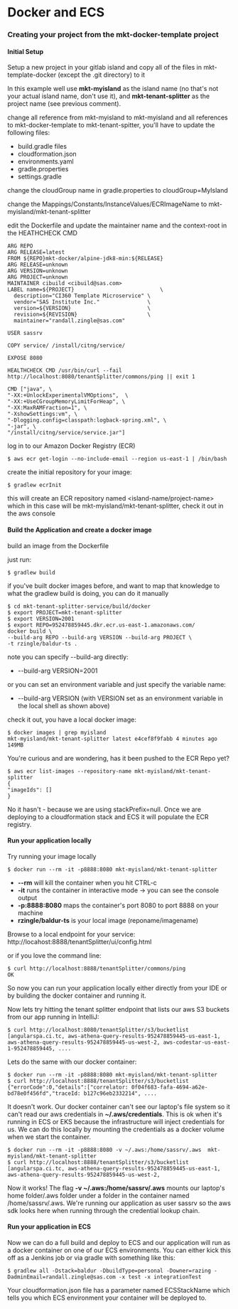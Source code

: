 # Docker and ECS

### Creating your project from the mkt-docker-template project

#### Initial Setup

Setup a new project in your gitlab island and copy all of the files in mkt-template-docker (except the .git directory) to it

In this example well use **mkt-myisland** as the island name (no that's not your actual island name, don't use it), and **mkt-tenant-splitter** as the project name (see previous comment).

change all reference from mkt-myisland to mkt-myisland and all references to mkt-docker-template to mkt-tenant-spitter, you'll have to update the following files:
* build.gradle files
* cloudformation.json
* environments.yaml
* gradle.properties
* settings.gradle

change the cloudGroup name in gradle.properties to cloudGroup=MyIsland

change the Mappings/Constants/InstanceValues/ECRImageName to mkt-myisland/mkt-tenant-splitter

edit the Dockerfile and update the maintainer name and the context-root in the HEATHCHECK CMD

    ARG REPO
    ARG RELEASE=latest
    FROM ${REPO}mkt-docker/alpine-jdk8-min:${RELEASE}
    ARG RELEASE=unknown
    ARG VERSION=unknown
    ARG PROJECT=unknown
    MAINTAINER cibuild <cibuild@sas.com>
    LABEL name=${PROJECT}                           \
      description="CI360 Template Microservice" \
      vendor="SAS Institute Inc."               \
      version=${VERSION}                        \
      revision=${REVISION}                      \
      maintainer="randall.zingle@sas.com"

    USER sassrv

    COPY service/ /install/citng/service/

    EXPOSE 8080

    HEALTHCHECK CMD /usr/bin/curl --fail http://localhost:8080/tenantSplitter/commons/ping || exit 1

    CMD ["java", \
    "-XX:+UnlockExperimentalVMOptions",  \
    "-XX:+UseCGroupMemoryLimitForHeap", \
    "-XX:MaxRAMFraction=1", \
    "-XshowSettings:vm", \
    "-Dlogging.config=classpath:logback-spring.xml", \
    "-jar", \
    "/install/citng/service/service.jar"]

log in to our Amazon Docker Registry (ECR)

    $ aws ecr get-login --no-include-email --region us-east-1 | /bin/bash

create the initial repository for your image:

    $ gradlew ecrInit

this will create an ECR repository named <island-name/project-name> which in this case will be mkt-myisland/mkt-tenant-splitter, check it out in the aws console

#### Build the Application and create a docker image

build an image from the Dockerfile

just run:

    $ gradlew build

if you've built docker images before, and want to map that knowledge to what the gradlew build is doing, you can do it manually

    $ cd mkt-tenant-splitter-service/build/docker
    $ export PROJECT=mkt-tenant-splitter
    $ export VERSION=2001
    $ export REPO=952478859445.dkr.ecr.us-east-1.amazonaws.com/
    docker build \
    --build-arg REPO --build-arg VERSION --build-arg PROJECT \
    -t rzingle/baldur-ts .

note you can specify --build-arg directly:
* --build-arg VERSION=2001

or you can set an environment variable and just specify the variable name:
* --build-arg VERSION (with VERSION set as an environment variable in the local shell as shown above)

check it out, you have a local docker image:

    $ docker images | grep myisland
    mkt-myisland/mkt-tenant-splitter latest e4cef8f9fabb 4 minutes ago 149MB                                           

You're curious and are wondering, has it been pushed to the ECR Repo yet?

    $ aws ecr list-images --repository-name mkt-myisland/mkt-tenant-splitter
    {
    "imageIds": []
    }

No it hasn't - because we are using stackPrefix=null. Once we are deploying to a cloudformation stack and ECS it will populate the ECR registry.

#### Run your application locally
Try running your image locally

    $ docker run --rm -it -p8888:8080 mkt-myisland/mkt-tenant-splitter

* **--rm** will kill the container when you hit CTRL-c
* **-it** runs the container in interactive mode -> you can see the console output
* **-p:8888:8080** maps the container's port 8080 to port 8888 on your machine
* **rzingle/baldur-ts** is your local image (reponame/imagename)

Browse to a local endpoint for your service: http://locahost:8888/tenantSplitter/ui/config.html

or if you love the command line:

    $ curl http://localhost:8888/tenantSplitter/commons/ping
    OK

So now you can run your application locally either directly from your IDE or by building the docker container and running it.

Now lets try hitting the tenant splitter endpoint that lists our aws S3 buckets from our app running in IntelliJ:

    $ curl http://localhost:8080/tenantSplitter/s3/bucketlist
    [angularspa.ci.tc, aws-athena-query-results-952478859445-us-east-1, aws-athena-query-results-952478859445-us-west-2, aws-codestar-us-east-1-952478859445, ....

Lets do the same with our docker container:

    $ docker run --rm -it -p8888:8080 mkt-myisland/mkt-tenant-splitter
    $ curl http://localhost:8888/tenantSplitter/s3/bucketlist
    {"errorCode":0,"details":["correlator: 0f04f683-fafa-4694-a62e-bd78e0f456fd","traceId: b127c96eb2332214", ....

It doesn't work. Our docker container can't see our laptop's file system so it can't read our aws credentials in **~/.aws/credentials**. This is ok when it's running in ECS or EKS because the infrastructure will inject credentials for us. We can do this locally by mounting the credentials as a docker volume when we start the container.

    $ docker run --rm -it -p8888:8080 -v ~/.aws:/home/sassrv/.aws  mkt-myisland/mkt-tenant-splitter
    $ curl http://localhost:8888/tenantSplitter/s3/bucketlist
    [angularspa.ci.tc, aws-athena-query-results-952478859445-us-east-1, aws-athena-query-results-952478859445-us-west-2,

Now it works! The flag **-v ~/.aws:/home/sassrv/.aws** mounts our laptop's home folder/.aws folder under a folder in the container named /home/sassrv/.aws. We're running our application as user sassrv so the aws sdk looks here when running through the credential lookup chain.

#### Run your application in ECS
Now we can do a full build and deploy to ECS and our application will run as a docker container on one of our ECS environments. You can either kick this off as a Jenkins job or via gradle with something like this:

    $ gradlew all -Dstack=baldur -DbuildType=personal -Downer=razing -DadminEmail=randall.zingle@sas.com -x test -x integrationTest

Your cloudformation.json file has a parameter named ECSStackName which tells you which ECS environment your container will be deployed to.
